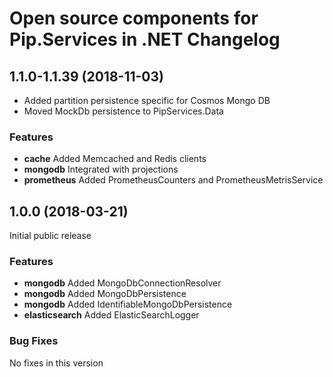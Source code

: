 # Open source components for Pip.Services in .NET Changelog

## <a name="1.1.0-1.1.39"></a> 1.1.0-1.1.39 (2018-11-03)

* Added partition persistence specific for Cosmos Mongo DB
* Moved MockDb persistence to PipServices.Data

### Features
* **cache** Added Memcached and Redis clients
* **mongodb** Integrated with projections
* **prometheus** Added PrometheusCounters and PrometheusMetrisService

## <a name="1.0.0"></a> 1.0.0 (2018-03-21)

Initial public release

### Features
* **mongodb** Added MongoDbConnectionResolver
* **mongodb** Added MongoDbPersistence
* **mongodb** Added IdentifiableMongoDbPersistence
* **elasticsearch** Added ElasticSearchLogger

### Bug Fixes
No fixes in this version


